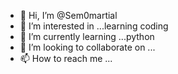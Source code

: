 - 👋 Hi, I’m @Sem0martial
- 👀 I’m interested in ...learning coding 
- 🌱 I’m currently learning ...python 
- 💞️ I’m looking to collaborate on ...
- 📫 How to reach me ...

<!---
Sem0martial/Sem0martial is a ✨ special ✨ repository because its `README.md` (this file) appears on your GitHub profile.
You can click the Preview link to take a look at your changes.
--->
